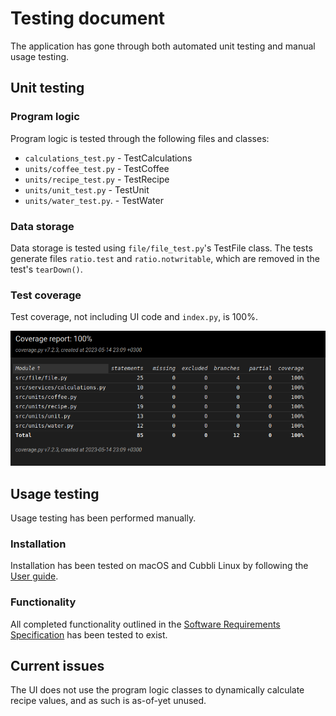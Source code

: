 # Testing document

The application has gone through both automated unit testing and manual usage testing.

## Unit testing

### Program logic

Program logic is tested through the following files and classes:
- `calculations_test.py` - TestCalculations
- `units/coffee_test.py` - TestCoffee
- `units/recipe_test.py` - TestRecipe
- `units/unit_test.py` - TestUnit
- `units/water_test.py`. - TestWater

### Data storage

Data storage is tested using `file/file_test.py`'s TestFile class. The tests generate files `ratio.test` and `ratio.notwritable`, which are removed in the test's `tearDown()`.

### Test coverage

Test coverage, not including UI code and `index.py`, is 100%.

![](img/coverage_report.png)

## Usage testing

Usage testing has been performed manually.

### Installation

Installation has been tested on macOS and Cubbli Linux by following the [User guide](https://github.com/jobatabs/ratio/blob/main/doc/usage.md).

### Functionality

All completed functionality outlined in the [Software Requirements Specification](https://github.com/jobatabs/ratio/blob/main/doc/software_requirements_specification.md) has been tested to exist.

## Current issues

The UI does not use the program logic classes to dynamically calculate recipe values, and as such is as-of-yet unused.